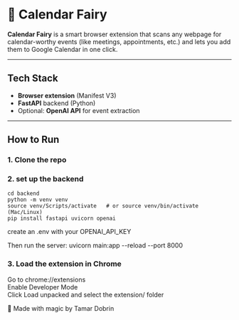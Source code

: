 # 📅 Calendar Fairy

**Calendar Fairy** is a smart browser extension that scans any webpage for calendar-worthy events (like meetings, appointments, etc.) and lets you add them to Google Calendar in one click.

---

##  Tech Stack

- **Browser extension** (Manifest V3)
- **FastAPI** backend (Python)
- Optional: **OpenAI API** for event extraction

---

## How to Run

### 1. Clone the repo

### 2. set up the backend
```
cd backend
python -m venv venv
source venv/Scripts/activate   # or source venv/bin/activate (Mac/Linux)
pip install fastapi uvicorn openai
```
create an .env with your OPENAI_API_KEY

Then run the server:
uvicorn main:app --reload --port 8000

### 3. Load the extension in Chrome
Go to chrome://extensions <br>
Enable Developer Mode <br>
Click Load unpacked and select the extension/ folder


🧚 Made with magic by Tamar Dobrin
